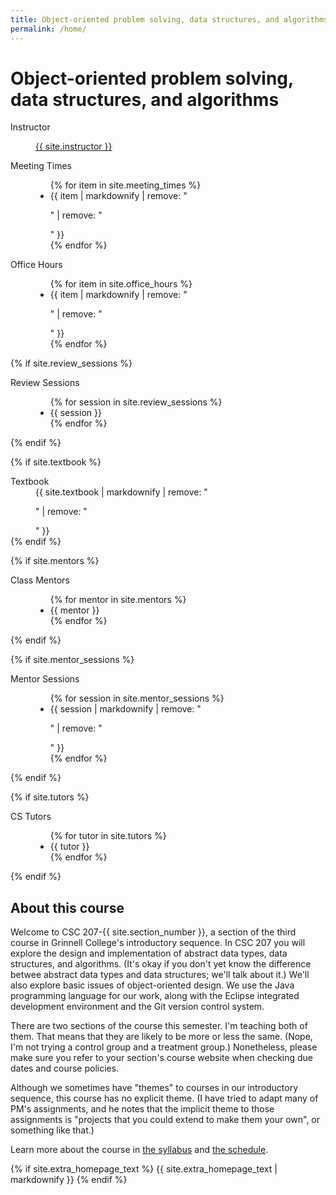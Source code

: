 ```yaml
---
title: Object-oriented problem solving, data structures, and algorithms
permalink: /home/
---
```

# Object-oriented problem solving, data structures, and algorithms
<dl class="dl-horizontal">
  <dt>Instructor</dt>
  <dd>
    <p><a href="{{ site.instructor_homepage }}">{{ site.instructor }}</a></p>
  </dd>

  <dt>Meeting Times</dt>
  <dd>
    <ul class="list-unstyled">
      {% for item in site.meeting_times %}
        <li>{{ item | markdownify | remove: "<p>" | remove: "</p>" }}</li>
      {% endfor %}
    </ul>
  </dd>

  <dt>Office Hours</dt>
  <dd>
    <ul class="list-unstyled">
      {% for item in site.office_hours %}
        <li>{{ item | markdownify | remove: "<p>" | remove: "</p>" }}</li>
      {% endfor %}
    </ul>
  </dd>

  {% if site.review_sessions %}
    <dt>Review Sessions</dt>
    <dd>
      <ul class="list-unstyled">
        {% for session in site.review_sessions %}
          <li>{{ session }}</li>
        {% endfor %}
      </ul>
    </dd>
  {% endif %}
  
  {% if site.textbook %}
    <dt>Textbook</dt>
    <dd>
      {{ site.textbook | markdownify | remove: "<p>" | remove: "</p>" }}
    </dd>
  {% endif %}
  
  {% if site.mentors %}
    <dt>Class Mentors</dt>
    <dd>
      <ul class="list-unstyled">
        {% for mentor in site.mentors %}
          <li>{{ mentor }}</li>
        {% endfor %}
      </ul>
    </dd>
  {% endif %}
  
  {% if site.mentor_sessions %}
    <dt>Mentor Sessions</dt>
    <dd>
      <ul class="list-unstyled">
        {% for session in site.mentor_sessions %}
          <li>{{ session | markdownify | remove: "<p>" | remove: "</p>" }}</li>
        {% endfor %}
      </ul>
    </dd>
  {% endif %}
  
  {% if site.tutors %}
    <dt>CS Tutors</dt>
    <dd>
      <ul class="list-unstyled">
        {% for tutor in site.tutors %}
          <li>{{ tutor }}</li>
        {% endfor %}
      </ul>
    </dd>
  {% endif %}
</dl>

## About this course

Welcome to CSC 207-{{ site.section_number }}, a section of the third
course in Grinnell College's introductory sequence.  In CSC 207 you
will explore the design and implementation of abstract data types,
data structures, and algorithms.  (It's okay if you don't yet know
the difference betwee abstract data types and data structures; we'll
talk about it.)  We'll also explore basic issues of object-oriented
design.  We use the Java programming language for our work, along
with the Eclipse integrated development environment and the Git
version control system.

There are two sections of the course this semester.  I'm teaching
both of them.  That means that they are likely to be more or less
the same.  (Nope, I'm not trying a control group and a treatment
group.)  Nonetheless, please make sure you refer to your section's
course website when checking due dates and course policies.

Although we sometimes have "themes" to courses in our introductory
sequence, this course has no explicit theme.  (I have tried to adapt
many of PM's assignments, and he notes that the implicit theme to
those assignments is "projects that you could extend to make them your
own", or something like that.)

Learn more about the course in [the syllabus](../syllabus/) and 
[the schedule](../schedule/).

{% if site.extra_homepage_text %}
{{ site.extra_homepage_text | markdownify }}
{% endif %}
